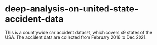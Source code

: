 # deep-analysis-on-united-state-accident-data
This is a countrywide car accident dataset, which covers 49 states of the USA. The accident data are collected from February 2016 to Dec 2021.
